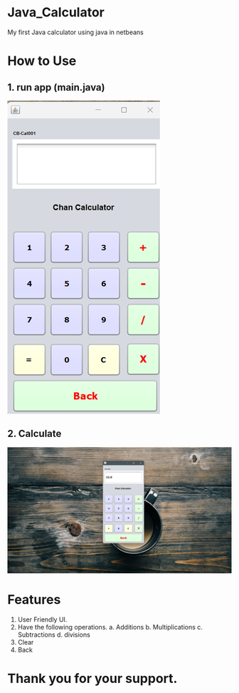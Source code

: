 # Java_Calculator
My first Java calculator using java in netbeans
# How to Use

## 1. run app (main.java)
![Run the app](/img/pic1.png)
## 2. Calculate
![Run the app](/img/pic2.png)
# Features

1. User Friendly UI.
2. Have the following operations.
   a. Additions
   b. Multiplications
   c. Subtractions
   d. divisions
3. Clear
4. Back

# Thank you for your support.